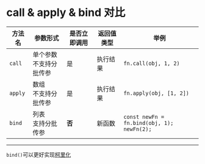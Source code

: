 # call & apply & bind 对比

| 方法名  | 参数形式                   | 是否立即调用 | 返回值类型 | 举例                                             |
| ------- | -------------------------- | ------------ | ---------- | ------------------------------------------------ |
| `call`  | 单个参数<br>不支持分批传参 | 是           | 执行结果   | `fn.call(obj, 1, 2)`                             |
| `apply` | 数组<br>不支持分批传参     | 是           | 执行结果   | `fn.apply(obj, [1, 2])`                          |
| `bind`  | 列表<br>支持分批传参       | **否**       | 新函数     | `const newFn = fn.bind(obj, 1);`<br> `newFn(2);` |

---

`bind()`可以更好实现[柯里化](./23-柯里化.md)
